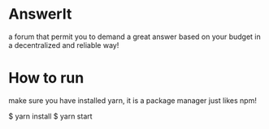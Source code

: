 # AnswerIt
a forum that permit you to demand a great answer based on your budget in a decentralized and reliable way!
# How to run
make sure you have installed yarn, it is a package manager just likes npm!

$ yarn install
$ yarn start